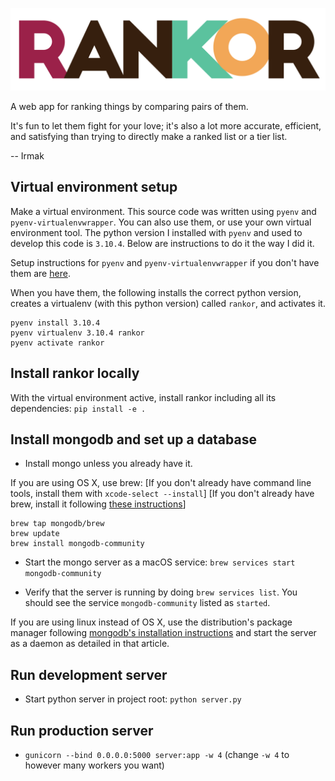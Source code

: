 ![RANKOR](https://raw.githubusercontent.com/frrmack/rankor/master/Rankor_logo_white.png)

A web app for ranking things by comparing pairs of them.

It's fun to let them fight for your love; it's also a lot more accurate, efficient, and satisfying than trying to directly make a ranked list or a tier list.


-- Irmak

## Virtual environment setup

Make a virtual environment. This source code was written using `pyenv` and `pyenv-virtualenvwrapper`. You can also use them, or use your own virtual environment tool. The python version I installed with `pyenv` and used to develop this code is `3.10.4`. Below are instructions to do it the way I did it.


Setup instructions for `pyenv` and `pyenv-virtualenvwrapper` if you don't have them are [here](https://gist.github.com/eliangcs/43a51f5c95dd9b848ddc). 


When you have them, the following installs the correct python version, creates a virtualenv (with this python version) called `rankor`, and activates it.


```
pyenv install 3.10.4
pyenv virtualenv 3.10.4 rankor
pyenv activate rankor
```

## Install rankor locally
With the virtual environment active, install rankor including all its dependencies:
`pip install -e .`


## Install mongodb and set up a database

- Install mongo unless you already have it.

If you are using OS X, use brew:
[If you don't already have command line tools, install them with `xcode-select --install`]
[If you don't already have brew, install it following [these instructions](https://brew.sh/#install)]
```
brew tap mongodb/brew
brew update
brew install mongodb-community
```

- Start the mongo server as a macOS service:
`brew services start mongodb-community`


- Verify that the server is running by doing `brew services list`. You should see the service `mongodb-community` listed as `started`. 


If you are using linux instead of OS X, use the distribution's package manager following [mongodb's installation instructions](https://www.mongodb.com/docs/manual/administration/install-on-linux/) and start the server as a daemon as detailed in that article.



## Run development server
- Start python server in project root: `python server.py`



## Run production server
- `gunicorn --bind 0.0.0.0:5000 server:app -w 4` (change `-w 4` to however many workers you want)

